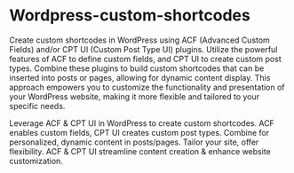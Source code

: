 # Wordpress-custom-shortcodes

Create custom shortcodes in WordPress using ACF (Advanced Custom Fields) and/or CPT UI (Custom Post Type UI) plugins. Utilize the powerful features of ACF to define custom fields, and CPT UI to create custom post types. Combine these plugins to build custom shortcodes that can be inserted into posts or pages, allowing for dynamic content display. This approach empowers you to customize the functionality and presentation of your WordPress website, making it more flexible and tailored to your specific needs.

Leverage ACF &amp; CPT UI in WordPress to create custom shortcodes. ACF enables custom fields, CPT UI creates custom post types. Combine for personalized, dynamic content in posts/pages. Tailor your site, offer flexibility. ACF &amp; CPT UI streamline content creation &amp; enhance website customization.
